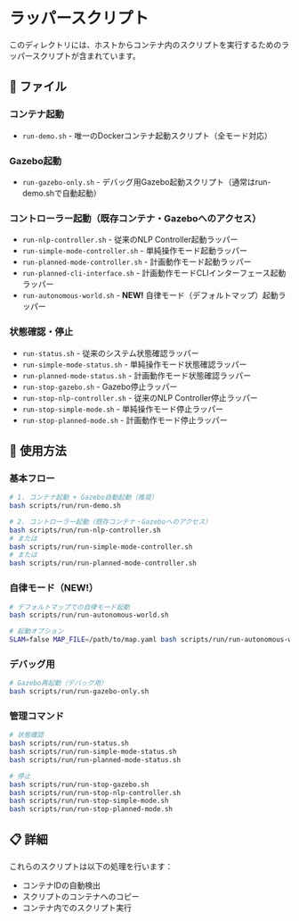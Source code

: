 # ラッパースクリプト

このディレクトリには、ホストからコンテナ内のスクリプトを実行するためのラッパースクリプトが含まれています。

## 📁 ファイル

### コンテナ起動
- `run-demo.sh` - 唯一のDockerコンテナ起動スクリプト（全モード対応）

### Gazebo起動
- `run-gazebo-only.sh` - デバッグ用Gazebo起動スクリプト（通常はrun-demo.shで自動起動）

### コントローラー起動（既存コンテナ・Gazeboへのアクセス）
- `run-nlp-controller.sh` - 従来のNLP Controller起動ラッパー
- `run-simple-mode-controller.sh` - 単純操作モード起動ラッパー
- `run-planned-mode-controller.sh` - 計画動作モード起動ラッパー
- `run-planned-cli-interface.sh` - 計画動作モードCLIインターフェース起動ラッパー
- `run-autonomous-world.sh` - **NEW!** 自律モード（デフォルトマップ）起動ラッパー

### 状態確認・停止
- `run-status.sh` - 従来のシステム状態確認ラッパー
- `run-simple-mode-status.sh` - 単純操作モード状態確認ラッパー
- `run-planned-mode-status.sh` - 計画動作モード状態確認ラッパー
- `run-stop-gazebo.sh` - Gazebo停止ラッパー
- `run-stop-nlp-controller.sh` - 従来のNLP Controller停止ラッパー
- `run-stop-simple-mode.sh` - 単純操作モード停止ラッパー
- `run-stop-planned-mode.sh` - 計画動作モード停止ラッパー

## 🚀 使用方法

### 基本フロー
```bash
# 1. コンテナ起動 + Gazebo自動起動（推奨）
bash scripts/run/run-demo.sh

# 2. コントローラー起動（既存コンテナ・Gazeboへのアクセス）
bash scripts/run/run-nlp-controller.sh
# または
bash scripts/run/run-simple-mode-controller.sh
# または
bash scripts/run/run-planned-mode-controller.sh
```

### 自律モード（NEW!）
```bash
# デフォルトマップでの自律モード起動
bash scripts/run/run-autonomous-world.sh

# 起動オプション
SLAM=false MAP_FILE=/path/to/map.yaml bash scripts/run/run-autonomous-world.sh
```

### デバッグ用
```bash
# Gazebo再起動（デバッグ用）
bash scripts/run/run-gazebo-only.sh
```

### 管理コマンド
```bash
# 状態確認
bash scripts/run/run-status.sh
bash scripts/run/run-simple-mode-status.sh
bash scripts/run/run-planned-mode-status.sh

# 停止
bash scripts/run/run-stop-gazebo.sh
bash scripts/run/run-stop-nlp-controller.sh
bash scripts/run/run-stop-simple-mode.sh
bash scripts/run/run-stop-planned-mode.sh
```

## 📋 詳細

これらのスクリプトは以下の処理を行います：
- コンテナIDの自動検出
- スクリプトのコンテナへのコピー
- コンテナ内でのスクリプト実行 